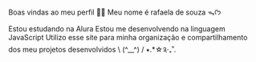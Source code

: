 Boas vindas ao meu perfil 💙💙
Meu nome é rafaela de souza ᯓᡣ𐭩

Estou estudando na Alura
Estou me desenvolvendo na linguagem JavaScript
Utilizo esse site para minha organização e compartilhamento dos meu projetos desenvolvidos
\ (^__^) / ⭑.*☆༉‧₊˚.
